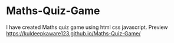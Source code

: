 # Maths-Quiz-Game
I have created Maths quiz game  using html css javascript.
Preview  https://kuldeepkaware123.github.io/Maths-Quiz-Game/
